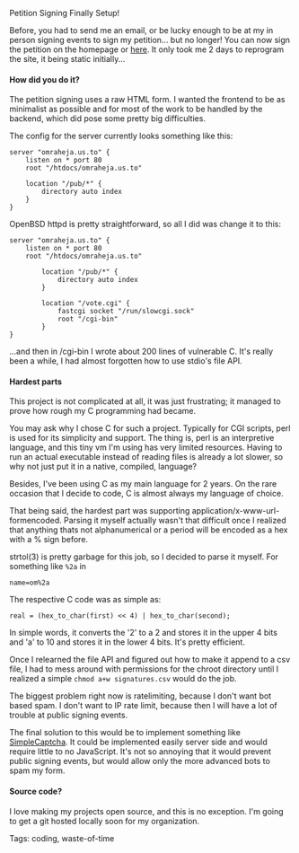 Petition Signing Finally Setup!

Before, you had to send me an email, or be lucky enough to be at my in person signing events to sign my petition... but no longer! You can now sign the petition on the homepage or [here](/petition.html). It only took me 2 days to reprogram the site, it being static initially...

#### How did you do it?
The petition signing uses a raw HTML form. I wanted the frontend to be as minimalist as possible and for most of the work to be handled by the backend, which did pose some pretty big difficulties.

The config for the server currently looks something like this:

    server "omraheja.us.to" {
        listen on * port 80
        root "/htdocs/omraheja.us.to"

        location "/pub/*" {
            directory auto index
        }
    }

OpenBSD httpd is pretty straightforward, so all I did was change it to this: 

    server "omraheja.us.to" {
        listen on * port 80
        root "/htdocs/omraheja.us.to"

            location "/pub/*" {
                directory auto index
            }

            location "/vote.cgi" {
                fastcgi socket "/run/slowcgi.sock"
                root "/cgi-bin"
            }
    }

...and then in /cgi-bin I wrote about 200 lines of vulnerable C. It's really been a while, I had almost forgotten how to use stdio's file API.

#### Hardest parts
This project is not complicated at all, it was just frustrating; it managed to prove how rough my C programming had became.

You may ask why I chose C for such a project. Typically for CGI scripts, perl is used for its simplicity and support. The thing is, perl is an interpretive language, and this tiny vm I'm using has very limited resources. Having to run an actual executable instead of reading files is already a lot slower, so why not just put it in a native, compiled, language?

Besides, I've been using C as my main language for 2 years. On the rare occasion that I decide to code, C is almost always my language of choice.

That being said, the hardest part was supporting application/x-www-url-formencoded. Parsing it myself actually wasn't that difficult once I realized that anything thats not alphanumerical or a period will be encoded as a hex with a % sign before. 

strtol(3) is pretty garbage for this job, so I decided to parse it myself. For something like `%2a` in 

    name=om%2a

The respective C code was as simple as:

    real = (hex_to_char(first) << 4) | hex_to_char(second);

In simple words, it converts the '2' to a 2 and stores it in the upper 4 bits and 'a' to 10 and stores it in the lower 4 bits. It's pretty efficient.

Once I relearned the file API and figured out how to make it append to a csv file, I had to mess around with permissions for the chroot directory until I realized a simple `chmod a+w signatures.csv` would do the job.

The biggest problem right now is ratelimiting, because I don't want bot based spam. I don't want to IP rate limit, because then I will have a lot of trouble at public signing events.

The final solution to this would be to implement something like [SimpleCaptcha](https://simplecaptcha.sourceforge.net/). It could be implemented easily server side and would require little to no JavaScript. It's not so annoying that it would prevent public signing events, but would allow only the more advanced bots to spam my form.

#### Source code?
I love making my projects open source, and this is no exception. I'm going to get a git hosted locally soon for my organization. 

Tags: coding, waste-of-time

